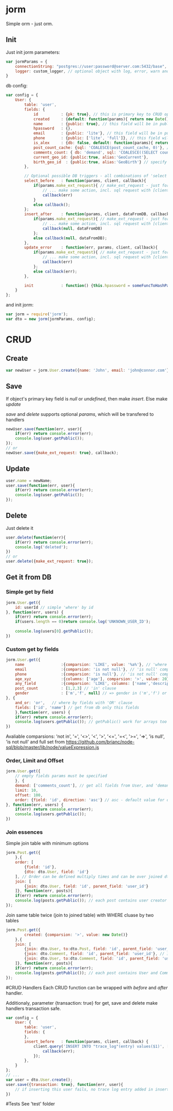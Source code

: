 jorm
====

Simple orm - just orm.

## Init

Just init jorm parameters:
```javascript
var jormParams = {
	connectionString: "postgres://user:password@server.com:5432/base", // required
	logger: custom_logger, // optional object with log, error, warn and info methods
}
```

db config:
```javascript
var config = {
	User: {
		table: 'user',
		fields: {
			id			: {pk: true}, // this is primary key to CRUD operations
			created		: {default: function(params){ return new Date() }}, // field allows auto init default values
			name		: {public: true}, // this field will be in public object by .getPublic() method with any parameter
			hpassword	: {},
			email		: {public: 'lite'}, // this field will be in public object by .getPublic() and .getPublic('lite') method
			phone		: {public: ['lite', 'full']}, // this field will be in public object by .getPublic(), .getPublic('lite'), .getPublic('full') and .getPublic('lite','anyOther') methods
			is_alex		: {db: false, default: function(params){ return params.name == 'Alex' }}, // this field will be ignored in all db CRUD operations, but will be filled while user object created
			post_count_cache: {sql: 'COALESCE(post_count_cache, 0)'}, // custom sql part for select column post_count_cache
			comments_count: { db: 'demand', sql: 'COALESCE((SELECT count(*) FROM "comment" WHERE "comment"."user_id" = "user"."id"),0)' }, // this field including in query only by demand. All tables and columns must be with quotes (")
			current_geo_id: {public:true, alias:'GeoCurrent'},
			birth_geo_id  : {public:true, alias:'GeoBirth'} // specify alias to separete fields in get request with joined objects
		},

		// Optional possible DB triggers - all combinations of 'select', 'insert', 'update', 'delete' commands, and 'after', 'before', 'error' events
		select_before	: function(params, client, callback){
			if(params.make_ext_request){ // make_ext_request - just for example
				// ... make some action, incl. sql request with [client] ...
				callback(err)
			}
			else callback();
		};
		insert_after	: function(params, client, dataFromDB, callback){
			if(params.make_ext_request){ // make_ext_request - just for example
				// ... make some action, incl. sql request with [client] ...
				callback(null, dataFromDB)
			};
			else callback(null, dataFromDB); 
		},
		update_error	: function(err, params, client, callback){
			if(params.make_ext_request){ // make_ext_request - just for example
				// ... make some action, incl. sql request with [client] ...
				callback(err)
			};
			else callback(err); 
		},

		init 			: function() {this.hpassword = someFuncToHashPass(this.email, this.password)} // called after object created
	}
};
```

and init jorm:
```javascript
var jorm = require('jorm');
var dto = new jorm(jormParams, config);
```

# CRUD
## Create
```javascript
var newUser = jorm.User.create({name: 'John', email: 'john@connor.com'})
```

## Save

If object's primary key field is *null* or *undefined*, then make *insert*. Else make *update*

*save* and *delete* supports optional *params*, which will be transfered to handlers

```javascript
newUser.save(function(err, user){
	if(err) return console.error(err);
	console.log(user.getPublic());
});
// or
newUser.save({make_ext_request: true}, callback);
```

## Update

```javascript
user.name = newName;
user.save(function(err, user){
	if(err) return console.error(err);
	console.log(user.getPublic());
});
```

## Delete
Just delete it
```javascript
user.delete(function(err){
	if(err) return console.error(err);
	console.log('deleted');
})
// or
user.delete({make_ext_request: true});
```

## Get it from DB

### Simple get by field
```javascript
jorm.User.get({
	id: userId // simple 'where' by id
}, function(err, users) {
	if(err) return console.error(err);
	if(users.length == 0)return console.log('UNKNOWN_USER_ID');
	
	console.log(users[0].getPublic());
})
```


### Custom get by fields

```javascript
jorm.User.get({
	name 				:{comparsion: 'LIKE', value: '%a%'}, // 'where' by custom comparsion
	email 				:{comparsion: 'is not null'}, // 'is null' comparsion
	phone 				:{comparsion: 'is null'}, // 'is not null' comparsion
	age_xyz				:{columns: ['age'], comparsion: '>', value: 20},	// 'columns' fields override key,  ...
	any_field			:{comparsion: 'LIKE', columns: ['name','description'], value: '%b%', and_or: 'OR'} // LIKE over name+description with "OR" clause
	post_count			: [1,2,3] // 'in' clause
	gender				: ['m','f', null] // => gender in ('m','f') or gender is null
}, {
	and_or: 'or',	// where by fields with 'OR' clause
	fields: ['id', 'name'] // get from db only this fields
	},function(err, users) {
	if(err) return console.error(err);
	console.log(users.getPublic()); // getPublic() work for arrays too
})
```
Avaliable comparsions: 'not in', '=', '<>', '<', '>', '<=', '=<', '>=', '=>', 'is null', 'is not null' and full set from https://github.com/brianc/node-sql/blob/master/lib/node/valueExpression.js

### Order, Limit and Offset 

```javascript
jorm.User.get({
	// empty fields params must be specified
	}, {
	demand: ['comments_count'], // get all fields from User, and 'demand' fields
	limit: 10,
	offset: 100,
	order: {field: 'id', direction: 'asc'} // asc - default value for direction
}, function(err, users) {
	if(err) return console.error(err);
	console.log(users.getPublic());
})
```


### Join essences

Simple join table with minimum options
```javascript
jorm.Post.get({
	},{
	order: [
		{field: 'id'},
		{dto: dto.User, field: 'id'}
	], // Order can be defined multiply times and can be over joined dto too
	join: [
		{join: dto.User, field: 'id', parent_field: 'user_id'}
	]}, function(err, posts){
	if(err) return console.error(err);
	console.log(posts.getPublic()); // each post contains user creator
});
```

Join same table twice (join to joined table) with WHERE cluase by two tables
```javascript
jorm.Post.get({
		created: {comparsion: '>', value: new Date()}
	},{
	join: [
		{join: dto.User, to:dto.Post, field: 'id', parent_field: 'user_id'},
		{join: dto.Comment, field: 'id', parent_field: 'user_id'}, // if 'to' omitted, main essence implied (Post in this example)
		{join: dto.User, to:dto.Comment, field: 'id', parent_field: 'user_id', where: {created: {comparsion: '>', value: new Date()}} }
	]}, function(err, posts){
	if(err) return console.error(err);
	console.log(posts.getPublic()); // each post contains User and Comment fields, each Comment contains User itself
});
```

#CRUD Handlers
Each CRUD function can be wrapped with *before* and *after* handler.

Additionaly, parameter {transaction: true} for get, save and delete make handlers transaction safe.

```javascript
var config = {
	User: {
		table: 'user',
		fields: {
		},
		insert_before	: function(params, client, callback) { 
			client.query('INSERT INTO "trace_log"(entry) values($1)', ["this_log_for_test_transactions"], function(err) {
				callback(err);
			});
		},
	}
};
// ...
var user = dto.User.create();
user.save({transaction: true}, function(err, user){
	// if inserting this user fails, no trace log entry added in insert_before because of automatic rollback transaction in error handler
})
```


#Tests
See 'test' folder

